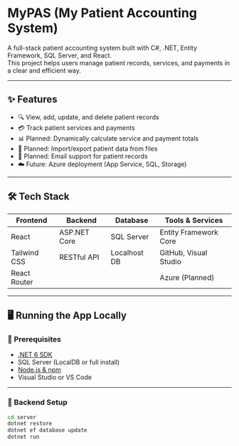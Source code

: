 # MyPAS (My Patient Accounting System)

A full-stack patient accounting system built with C#, .NET, Entity Framework, SQL Server, and React.  
This project helps users manage patient records, services, and payments in a clear and efficient way.

---

## ✨ Features

- 🔍 View, add, update, and delete patient records
- 💳 Track patient services and payments
- 📊 Planned: Dynamically calculate service and payment totals
- 📁 Planned: Import/export patient data from files
- 📧 Planned: Email support for patient records
- ☁️ Future: Azure deployment (App Service, SQL, Storage)

---

## 🛠️ Tech Stack

| Frontend     | Backend            | Database      | Tools & Services     |
|--------------|--------------------|---------------|-----------------------|
| React        | ASP.NET Core       | SQL Server    | Entity Framework Core |
| Tailwind CSS | RESTful API        | Localhost DB  | GitHub, Visual Studio |
| React Router |                    |               | Azure (Planned)       |

---

## 🖥️ Running the App Locally

### 🔧 Prerequisites

- [.NET 6 SDK](https://dotnet.microsoft.com/download)
- SQL Server (LocalDB or full install)
- [Node.js & npm](https://nodejs.org/)
- Visual Studio or VS Code

---

### 🚀 Backend Setup

```bash
cd server
dotnet restore
dotnet ef database update
dotnet run
